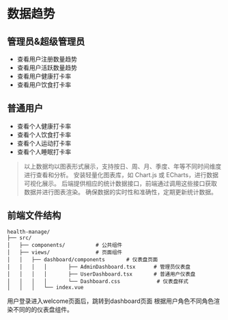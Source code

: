 # 数据趋势

## 管理员&超级管理员

- 查看用户注册数量趋势
- 查看用户活跃数量趋势
- 查看用户健康打卡率
- 查看用户饮食打卡率

## 普通用户

- 查看个人健康打卡率
- 查看个人饮食打卡率
- 查看个人运动打卡率
- 查看个人睡眠打卡率

> 以上数据均以图表形式展示，支持按日、周、月、季度、年等不同时间维度进行查看和分析。
> 安装轻量化图表库，如 Chart.js 或 ECharts，进行数据可视化展示。
> 后端提供相应的统计数据接口，前端通过调用这些接口获取数据并进行图表渲染。
> 确保数据的实时性和准确性，定期更新统计数据。

## 前端文件结构

```
health-manage/
├── src/
│   ├── components/          # 公共组件
│   ├── views/               # 页面组件
│   │   ├── dashboard/components       # 仪表盘页面
│   │   │   │       ├── AdminDashboard.tsx      # 管理员仪表盘
│   │   │   │       ├── UserDashboard.tsx       # 普通用户仪表盘
│   │   │   │       └── Dashboard.css            # 仪表盘样式
│   │   │   └── index.vue
```

用户登录进入welcome页面后，跳转到dashboard页面 根据用户角色不同角色渲染不同的的仪表盘组件。

